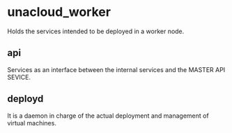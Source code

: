 # unacloud_worker

Holds the services intended to be deployed in a worker node.

## api

Services as an interface between the internal services and the MASTER API SEVICE.

## deployd

It is a daemon in charge of the actual deployment and management of virtual machines.
